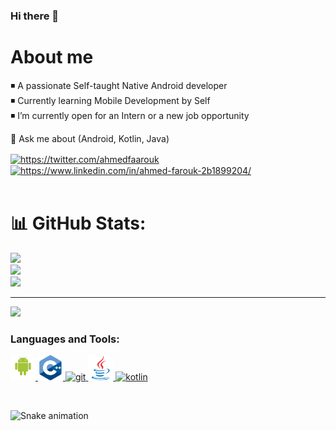 
<h3 align="left">Hi there 👋</h3>
<h3 align="center"></h3>


# About me 

 ◾ A passionate Self-taught Native Android developer<br>
 ◾ Currently learning Mobile Development by Self<br>
 ◾ I’m currently open for an Intern or a new job opportunity<br>
 
 :speech_balloon: Ask me about (Android, Kotlin, Java) 

 
<a href="https://twitter.com/https://twitter.com/ahmedfaarouk" target="blank"><img align="center" src="https://raw.githubusercontent.com/rahuldkjain/github-profile-readme-generator/master/src/images/icons/Social/twitter.svg" alt="https://twitter.com/ahmedfaarouk" height="20" width="20" /></a>
<a href="https://linkedin.com/in/https://www.linkedin.com/in/ahmed-farouk-2b1899204/" target="blank"><img align="center" src="https://raw.githubusercontent.com/rahuldkjain/github-profile-readme-generator/master/src/images/icons/Social/linked-in-alt.svg" alt="https://www.linkedin.com/in/ahmed-farouk-2b1899204/" height="20" width="20" /></a>
<br>
<br>
# 📊 GitHub Stats:
![](https://github-readme-stats.vercel.app/api?username=ahmed-faroukk&theme=vue&hide_border=false&include_all_commits=false&count_private=false)<br/>
![](https://github-readme-streak-stats.herokuapp.com/?user=ahmed-faroukk&theme=vue&hide_border=false)<br/>
![](https://github-readme-stats.vercel.app/api/top-langs/?username=ahmed-faroukk&theme=vue&hide_border=false&include_all_commits=false&count_private=false&layout=compact)

---
[![](https://visitcount.itsvg.in/api?id=ahmed-faroukk&icon=0&color=0)](https://visitcount.itsvg.in)

<!-- Proudly created with GPRM ( https://gprm.itsvg.in ) --> 
    
<h3 align="left">Languages and Tools:</h3>
<p align="left"> <a href="https://developer.android.com" target="_blank" rel="noreferrer"> <img src="https://raw.githubusercontent.com/devicons/devicon/master/icons/android/android-original-wordmark.svg" alt="android" width="40" height="40"/> </a> <a href="https://www.w3schools.com/cpp/" target="_blank" rel="noreferrer"> <img src="https://raw.githubusercontent.com/devicons/devicon/master/icons/cplusplus/cplusplus-original.svg" alt="cplusplus" width="40" height="40"/> </a> <a href="https://git-scm.com/" target="_blank" rel="noreferrer"> <img src="https://www.vectorlogo.zone/logos/git-scm/git-scm-icon.svg" alt="git" width="40" height="40"/> </a> <a href="https://www.java.com" target="_blank" rel="noreferrer"> <img src="https://raw.githubusercontent.com/devicons/devicon/master/icons/java/java-original.svg" alt="java" width="40" height="40"/> </a> <a href="https://kotlinlang.org" target="_blank" rel="noreferrer"> <img src="https://www.vectorlogo.zone/logos/kotlinlang/kotlinlang-icon.svg" alt="kotlin" width="40" height="40"/> </a> </p>

 <br>

![Snake animation](https://github.com/ahmed-faroukk/ahmed-faroukk/blob/output/github-contribution-grid-snake.svg)
